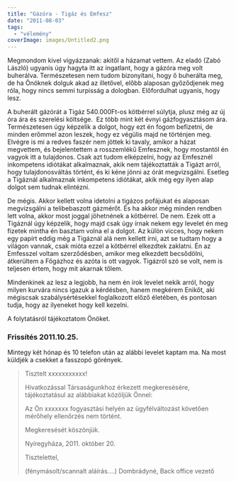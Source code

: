 ```yaml
---
title: "Gázóra - Tigáz és Emfesz"
date: "2011-08-03"
tags: 
  - "vélemény"
coverImage: images/Untitled2.png
---
```


Megmondom kivel vigyázzanak: akitől a házamat vettem. Az eladó (Zabó László) ugyanis úgy hagyta itt az ingatlant, hogy a gázóra meg volt buherálva. Természetesen nem tudom bizonyítani, hogy ő buherálta meg, de ha Önöknek dolguk akad az illetővel, előbb alaposan győződjenek meg róla, hogy nincs semmi turpisság a dologban. Előfordulhat ugyanis, hogy lesz.

A buherált gázórát a Tigáz 540.000Ft-os kötbérrel súlytja, plusz még az új óra ára és szerelési költsége.  Ez több mint két évnyi gázfogyasztásom ára. Természetesen úgy képzelik a dolgot, hogy ezt én fogom befizetni, de minden erőmmel azon leszek, hogy ez végülis majd ne történjen meg. Elvégre is mi a redves faszér nem jöttek ki tavaly, amikor a házat megvettem, és bejelentettem a rosszemlékű Emfesznek, hogy mostantól én vagyok itt a tulajdonos. Csak azt tudom elképzelni, hogy az Emfesznél inkompetens idiótákat alkalmaznak, akik nem tájékoztatták a Tigázt arról, hogy tulajdonosváltás történt, és ki kéne jönni az órát megvizsgálni. Esetleg a Tigáznál alkalmaznak inkompetens idiótákat, akik még egy ilyen alap dolgot sem tudnak elintézni.

De mégis. Akkor kellett volna idetolni a tigázos pofájukat és alaposan megvizsgálni a telibebaszott gázmérőt. És ha akkor még minden rendben lett volna, akkor most joggal jöhetnének a kötbérrel. De nem. Ezek ott a Tigáznál úgy képzelik, hogy majd csak úgy írnak nekem egy levelet én meg fizetek mintha én basztam volna el a dolgot. Az külön vicces, hogy nekem egy papírt eddig még a Tigáznál alá nem kellett írni, azt se tudtam hogy a világon vannak, csak mióta ezzel a kötbérrel elkezdtek zaklatni. Én az Emfesszel voltam szerződésben, amikor meg elkezdett becsődölni, átkerültem a Főgázhoz és azóta is ott vagyok. Tigázról szó se volt, nem is teljesen értem, hogy mit akarnak tőlem.

Mindenkinek az lesz a legjobb, ha nem én írok levelet nekik arról, hogy milyen kurvára nincs igazuk a kérdésben, hanem megkérem Enikőt, aki mégiscsak szabálysértésekkel foglalkozott előző életében, és pontosan tudja, hogy az ilyeneket hogy kell kezelni.

A folytatásról tájékoztatom Önöket.

### Frissítés 2011.10.25.

Mintegy két hónap és 10 telefon után az alábbi levelet kaptam ma. Na most küldjék a csekket a fasszopó görények.

> Tisztelt xxxxxxxxxxx!
> 
> Hivatkozással Társaságunkhoz érkezett megkeresésére, tájékoztatásul az alábbiakat közöljük Önnel:
> 
> Az Ön xxxxxxx fogyasztási helyén az ügyfélváltozást követően mérőhely ellenőrzés nem történt.
> 
> Megkeresését köszönjük.
> 
> Nyíregyháza, 2011. október 20.
> 
> Tisztelettel,
> 
> (fénymásolt/scannalt aláírás....) Dombrádyné, Back office vezető
